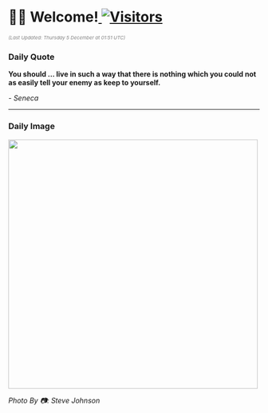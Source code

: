 <h1>👋🏽 Welcome!<a href="https://github.com/OmitNomis/"> <img src="https://visitor-badge.laobi.icu/badge?page_id=OmitNomis" alt="Visitors"></a></h1>

<i><p style="font-size: 0.6rem; color:gray">(Last Updated: Thursday 5 December at 01:51 UTC)</p></i>

<h3> Daily Quote </h3>
<b><p>You should … live in such a way that there is nothing which you could not as easily tell your enemy as keep to yourself.</p></b>
<i><caption style="font-size: 0.8rem; color:gray;">- Seneca</caption></i>


<hr>

<h3>Daily Image</h3>
<a href="https://images.unsplash.com/photo-1730227569937-487ece74e13b?crop=entropy&cs=srgb&fm=jpg&ixid=M3w2MjM3MzF8MHwxfHJhbmRvbXx8fHx8fHx8fDE3MzMzNjM1MTd8&ixlib=rb-4.0.3&q=85" target="_blank"><img style="height:500px;" src=https://images.unsplash.com/photo-1730227569937-487ece74e13b?crop=entropy&cs=srgb&fm=jpg&ixid=M3w2MjM3MzF8MHwxfHJhbmRvbXx8fHx8fHx8fDE3MzMzNjM1MTd8&ixlib=rb-4.0.3&q=85"/></a>

<i><caption style="font-size: 0.8rem; color:gray;"> Photo By 📷: Steve Johnson</caption></i>
